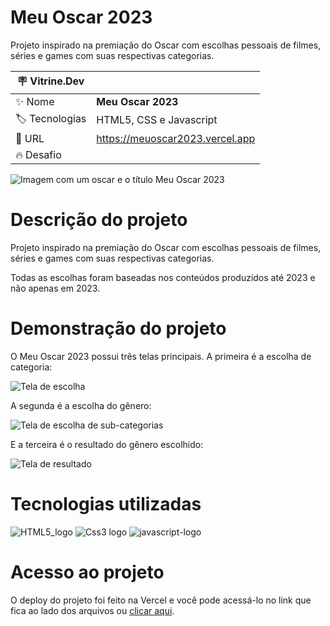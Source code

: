 # Meu Oscar 2023

Projeto inspirado na premiação do Oscar com escolhas pessoais de filmes, séries e games com suas respectivas categorias.

| :placard: Vitrine.Dev |     |
| -------------  | --- |
| :sparkles: Nome        | **Meu Oscar 2023**
| :label: Tecnologias | HTML5, CSS e Javascript
| :rocket: URL         | https://meuoscar2023.vercel.app
| :fire: Desafio     |

![Imagem com um oscar e o título Meu Oscar 2023](https://github.com/PietroBianchiini/meuoscar2023/assets/133028228/c1dba745-05f0-4bfa-b2f4-8a1e490db8dd#vitrinedev)

# Descrição do projeto

Projeto inspirado na premiação do Oscar com escolhas pessoais de filmes, séries e games com suas respectivas categorias.

Todas as escolhas foram baseadas nos conteúdos produzidos até 2023 e não apenas em 2023.

# Demonstração do projeto

O Meu Oscar 2023 possui três telas principais. A primeira é a escolha de categoria:

![Tela de escolha](https://github.com/PietroBianchiini/meuoscar2023/assets/133028228/fdf60d81-98e8-4079-b82e-1a91b30ff3fc)

A segunda é a escolha do gênero:

![Tela de escolha de sub-categorias](https://github.com/PietroBianchiini/meuoscar2023/assets/133028228/396742ff-602e-4000-bdae-264313358431)

E a terceira é o resultado do gênero escolhido:

![Tela de resultado](https://github.com/PietroBianchiini/meuoscar2023/assets/133028228/3fad8577-8290-49c3-8d8e-d6e974795246)

# Tecnologias utilizadas

![HTML5_logo](https://github.com/PietroBianchiini/meuoscar2023/assets/133028228/5c3db613-bfde-466c-b7df-36a27ce2cd63) ![Css3 logo](https://github.com/PietroBianchiini/meuoscar2023/assets/133028228/fcc56360-8e30-4158-a2f3-b075e06aaf86) 
![javascript-logo](https://github.com/PietroBianchiini/meuoscar2023/assets/133028228/fd5c64e4-8c13-4433-812b-0449992ae2b0)

# Acesso ao projeto

O deploy do projeto foi feito na Vercel e você pode acessá-lo no link que fica ao lado dos arquivos ou [clicar aqui](https://meuoscar2023-qk6f3t4pp-pietrobianchiini.vercel.app).
